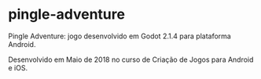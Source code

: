 # pingle-adventure
Pingle Adventure: jogo desenvolvido em Godot 2.1.4 para plataforma Android.

Desenvolvido em Maio de 2018 no curso de Criação de Jogos para Android e iOS.
